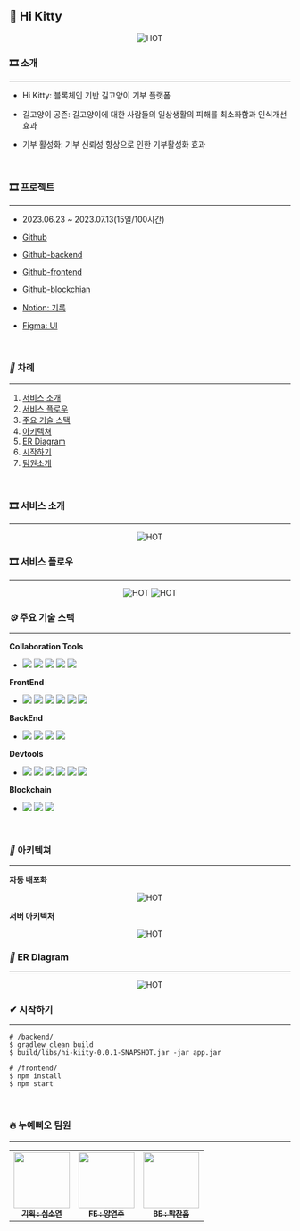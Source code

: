 ## 💛 Hi Kitty



<p align="center">
  <img src="https://file.notion.so/f/s/b3995677-262e-4d5d-bfbf-e9d3ced7031b/readme.png?id=b2cb7c52-7de4-4d57-9351-c9be58f7b0c0&table=block&spaceId=140f47f2-39e2-44b2-b982-84dd20a53ce3&expirationTimestamp=1689487200000&signature=2YpT2CU5VhDl0FJpFQIptfZ9ttSPIK_r817G6PiI03o&downloadName=readme.png" alt="HOT" width="number" />
</p>

### 🎞 소개
---

* Hi Kitty: 블록체인 기반 길고양이 기부 플랫폼
* 길고양이 공존: 길고양이에 대한 사람들의 일상생활의 피해를 최소화함과 인식개선 효과
* 기부 활성화: 기부 신뢰성 향상으로 인한 기부활성화 효과


  </br>
  
### 🎞 프로젝트
---

* 2023.06.23 ~ 2023.07.13(15일/100시간)
* [Github](https://github.com/Hi-Kitty)
* [Github-backend](https://github.com/Hi-Kitty/Hi-kitty-backend)
* [Github-frontend](https://github.com/Hi-Kitty/Hi-kitty-frontend)
* [Github-blockchian](https://github.com/Hi-Kitty/Hi-kitty-blockchian)
* [Notion: 기록](https://lunar-hole-440.notion.site/HI-KITTY-574be9a641454751ba51e0296ee2bee8?pvs=4)
* [Figma: UI](https://www.figma.com/file/CReGcL1nYSuqeYVkw85PoY/UI%EB%94%94%EC%9E%90%EC%9D%B8?type=design&node-id=2-11&mode=design&t=ZUZkQOwcF1UqxXd9-0)


  </br>

### **_📌_** 차례

---

1. [서비스 소개](#🎞-서비스-소개)
2. [서비스 플로우](#🎞-서비스-플로우)
2. [주요 기술 스택](#***⚙***-주요-기술-스택)
3. [아키텍쳐](#***🔨***-아키텍쳐)
4. [ER Diagram](#***🔗***-ER-Diagram)
7. [시작하기](#✔-시작하기)
8. [팀원소개](#🔥-누예삐오-팀원)

</br>

### 🎞 서비스 소개

---

<p align="center">
  <img src="https://file.notion.so/f/s/24f30194-7769-48b6-bea6-14a5bb5cbbf0/Untitled.png?id=4e19df03-d535-467b-8ede-22532a3902fe&table=block&spaceId=140f47f2-39e2-44b2-b982-84dd20a53ce3&expirationTimestamp=1689487200000&signature=7GdSXWgzgkzWNsV8DwZuplcDsjtdg9TXLqpD6qlgCGc&downloadName=Untitled.png" alt="HOT" width="number" />


</br>

### 🎞 서비스 플로우

---

<p align="center">
  <img src="https://file.notion.so/f/s/3c77fb8b-abb7-4db0-83b7-1d18bc834436/Untitled.png?id=efda4d1e-254f-4f1c-a44b-3effdf385637&table=block&spaceId=140f47f2-39e2-44b2-b982-84dd20a53ce3&expirationTimestamp=1689494400000&signature=DgnMgMAxBpo-UrbFPvNomwUu1_FzKmKgbyyrWYo4SpI&downloadName=Untitled.png" alt="HOT" width="number" />
    <img src="https://file.notion.so/f/s/d5d27567-3170-4f7c-8978-fe4013db9af8/Untitled.png?id=8ac1cf37-3d97-41a2-a4ae-ecb44a264698&table=block&spaceId=140f47f2-39e2-44b2-b982-84dd20a53ce3&expirationTimestamp=1689494400000&signature=meWTmwNEvNCiT7cqLak6VFFLDefEsryz1TulAqYfFCU&downloadName=Untitled.png" alt="HOT" width="number" />


</br>


### **_⚙_** 주요 기술 스택

---
 **Collaboration Tools**

 - <img src="https://img.shields.io/badge/GitHub-181717?style=flat-square&logo=GitHub" /> <img src="https://img.shields.io/badge/Jira-0052CC?style=flat-square&logo=Jira Software" /> <img src="https://img.shields.io/badge/Notion-000000?style=flat-square&logo=Notion" /> <img src="https://img.shields.io/badge/Miro-yellow?style=flat-square&logo=Miro&logoColor=000000" /> <img src="https://img.shields.io/badge/ Swagger-34A853?style=flat-square&logo=Swagger&logoColor=ffffff" /> 
 
**FrontEnd**

- <img src="https://img.shields.io/badge/ Figma-F24E1E?style=flat-square&logo=Figma&logoColor=ffffff" /> <img src="https://img.shields.io/badge/Next.js-000000?style=flat-square&logo=Next.js&logoColor=ffffff" /> <img src="https://img.shields.io/badge/React-61DAFB?style=flat-square&logo=React&logoColor=ffffff"/> <img src="https://img.shields.io/badge/recoil-764ABC?style=flat-square&logo=react&logoColor=ffffff"/>
<img src="https://img.shields.io/badge/Typescript-3178C6?style=flat-square&logo=Typescript&logoColor=white"/> <img src="https://img.shields.io/badge/React Query-61DAFB?style=flat-square&logo=reactquery&logoColor=ffffff"/> 

**BackEnd**

- <img src="https://img.shields.io/badge/Spring Boot-6DB33F?style=flat-square&logo=SpringBoot&logoColor=ffffff" /> <img src="https://img.shields.io/badge/Spring Cloud-6DB33F?style=flat-square&logo=Spring&logoColor=ffffff" /> <img src="https://img.shields.io/badge/Spring Security-6DB33F?style=flat-square&logo=SpringSecurity&logoColor=ffffff" /> <img src="https://img.shields.io/badge/MySQL-4479A1?style=flat-square&logo=MySQL&logoColor=ffffff" /> 

**Devtools**

- <img src="https://img.shields.io/badge/Amazon S3-569A31?style=flat-square&logo=Amazon S3&logoColor=ffffff" /> <img src="https://img.shields.io/badge/Amazon RDS-527FFF?style=flat-square&logo=Amazon RDS&logoColor=ffffff" /> <img src="https://img.shields.io/badge/AWS Lambda-FF9900?style=flat-square&logo=awslambda&logoColor=ffffff" /> <img src="https://img.shields.io/badge/AWS Elastic Beanstalk-FF9900?style=flat-square&logo=amazonec2&logoColor=ffffff" /> <img src="https://img.shields.io/badge/Amazon API Gateway-FF4F8B?style=flat-square&logo=Amazon API Gateway&logoColor=ffffff" /> <img src="https://img.shields.io/badge/githubactions-2088FF?style=flat-square&logo=githubactions&logoColor=ffffff" /> 

**Blockchain**
- <img src="https://img.shields.io/badge/Node.js-339933?style=flat-square&logo=Node.js&logoColor=white"/> <img src="https://img.shields.io/badge/web3.js-F16822?style=flat-square&logo=web3dotjs&logoColor=white"/> <img src="https://img.shields.io/badge/solidity-363636?style=flat-square&logo=solidity&logoColor=white"/>


<br/>

### **_🔨_** 아키텍쳐

---


**자동 배포화**

<p align="center">
  <img src="https://file.notion.so/f/s/ca139367-f7e5-4f9a-baf7-c1a7a792cb95/Untitled.png?id=593709a4-fadf-44bb-ba38-308395eafa0c&table=block&spaceId=140f47f2-39e2-44b2-b982-84dd20a53ce3&expirationTimestamp=1689494400000&signature=T2d6swsKRzI0EbLfMqNMcqBtw0n0EtkkIQCd_q1T074&downloadName=Untitled.png" alt="HOT" width="number" />
 
 **서버 아키텍처**
 
<p align="center">
  <img src="https://file.notion.so/f/s/d82842cc-be88-48a3-8de6-db49da937d50/Untitled.png?id=12a7351a-6aff-49e0-b7fd-aed1624e3342&table=block&spaceId=140f47f2-39e2-44b2-b982-84dd20a53ce3&expirationTimestamp=1689494400000&signature=bSdxKskjbfM4diXkQ2UcB9242ezwOD8p6_HVeMdFeAI&downloadName=Untitled.png" alt="HOT" width="number" />
  

<br/>

### **_🔗_** ER Diagram

---


<p align="center">
  <img src="https://file.notion.so/f/s/384bcd19-9a30-41da-bc46-f14bf16e8223/Untitled.png?id=6d4f43c3-2718-4826-8e35-b7f13e7ade76&table=block&spaceId=140f47f2-39e2-44b2-b982-84dd20a53ce3&expirationTimestamp=1689494400000&signature=IbXqHO_7KMxz7sUPMHiwB2AtS5YvbCZwKMShUcr17Vg&downloadName=Untitled.png" alt="HOT" width="number" />


<br/>

### ✔ 시작하기

---

```shell
# /backend/
$ gradlew clean build
$ build/libs/hi-kiity-0.0.1-SNAPSHOT.jar -jar app.jar

# /frontend/
$ npm install
$ npm start
```

<br/>

### 🔥 누예삐오 팀원

---

<table>
  <tbody>
    <tr>
      <td align="center"><a href="https://github.com/seori09"><img src="https://avatars.githubusercontent.com/u/124980829?width="2px;" style="width:100px; height:100px; alt=""/><br /><sub><b>기획 : 심소연</b></sub></a><br /></td>
      <td align="center"><a href="https://github.com/yeonkr"><img src="https://avatars.githubusercontent.com/u/104279155?v=4" width="100px;" alt=""/><br /><sub><b>FE : 양연주</b></sub></a><br /></td>
      <td align="center"><a href="https://github.com/fineman999"><img src="https://avatars.githubusercontent.com/u/46785614?v=4" width="100px;" alt=""/><br /><sub><b>BE : 박찬흠</b></sub></a><br /></td>
    </tr>
  </tbody>
</table>
 
